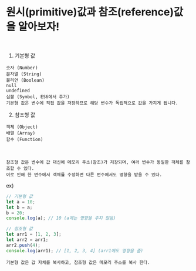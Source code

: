 # 원시(primitive)값과 참조(reference)값을 알아보자!

<br />

1) 기본형 값
```
숫자 (Number)
문자열 (String)
불리언 (Boolean)
null
undefined
심볼 (Symbol, ES6에서 추가)
기본형 값은 변수에 직접 값을 저장하므로 해당 변수가 독립적으로 값을 가지게 됩니다.
```

2) 참조형 값
```
객체 (Object)
배열 (Array)
함수 (Function)
```

<br />

```
참조형 값은 변수에 값 대신에 메모리 주소(참조)가 저장되며, 여러 변수가 동일한 객체를 참조할 수 있다.
이로 인해 한 변수에서 객체를 수정하면 다른 변수에서도 영향을 받을 수 있다.
```

ex)
```javascript
// 기본형 값
let a = 10;
let b = a;
b = 20;
console.log(a); // 10 (a에는 영향을 주지 않음)

// 참조형 값
let arr1 = [1, 2, 3];
let arr2 = arr1;
arr2.push(4);
console.log(arr1); // [1, 2, 3, 4] (arr1에도 영향을 줌)
```
```
기본형 값은 값 자체를 복사하고, 참조형 값은 메모리 주소를 복사 한다.
```
